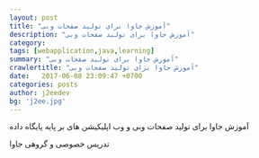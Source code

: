 ```yaml
---
layout: post
title: "آموزش جاوا برای تولید صفحات وبی"
description: "آموزش جاوا برای تولید صفحات وبی"
category: 
tags: [webapplication,java,learning]
summary: "آموزش جاوا برای تولید صفحات وبی"
crawlertitle: "آموزش جاوا برای تولید صفحات وبی"
date:   2017-06-08 23:09:47 +0700
categories: posts
author: j2eedev
bg: 'j2ee.jpg'
---
```


آموزش جاوا برای تولید صفحات وبی و وب اپلیکیشن های بر پایه پایگاه داده

تدریس خصوصی و گروهی جاوا
